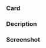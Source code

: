 ### Card

<!-- Fill this out. -->

### Decription

<!-- Fill this out. -->

### Screenshot

<!-- Include an image of the most relevant user-facing change, if any. -->
